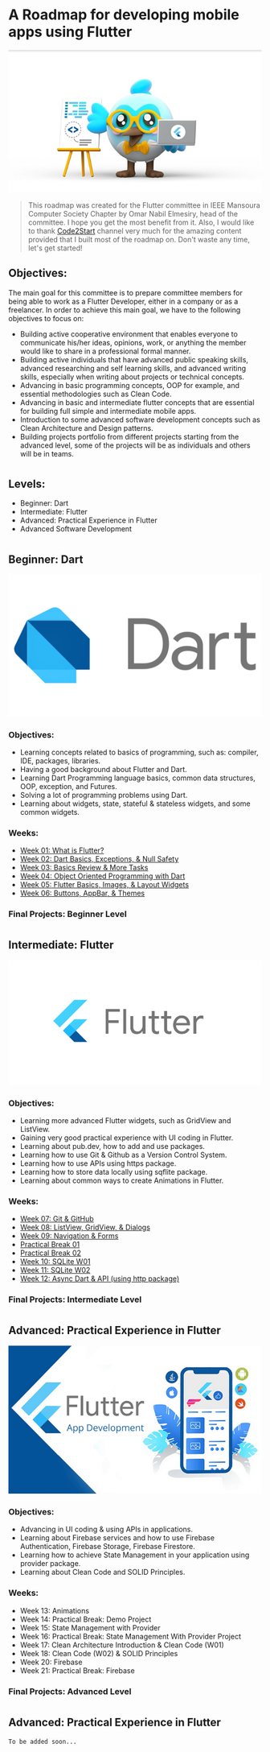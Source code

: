 # A Roadmap for developing mobile apps using Flutter
![Flutter Dash Character: we are very excited to have you on board!](assets\images\dash-flutter.jpg "Flutter Dash Character")
>This roadmap was created for the Flutter committee in IEEE Mansoura Computer Society Chapter by Omar Nabil Elmesiry, head of the committee. I hope you get the most benefit from it. Also, I would like to thank [Code2Start](https://www.youtube.com/@Code2Start) channel very much for the amazing content provided that I built most of the roadmap on. Don't waste any time, let's get started!

## Objectives:

The main goal for this committee is to prepare committee members for being able to work as a Flutter Developer, either in a company or as a freelancer. In order to achieve this main goal, we have to the following objectives to focus on:

- Building active cooperative environment that enables everyone to communicate his/her ideas, opinions, work, or anything the member would like to share in a professional formal manner.
- Building active individuals that have advanced public speaking skills, advanced researching and self learning skills, and advanced writing skills, especially when writing about projects or technical concepts.
- Advancing in basic programming concepts, OOP for example, and essential methodologies such as Clean Code.
- Advancing in basic and intermediate flutter concepts that are essential for building full simple and intermediate mobile apps.
- Introduction to some advanced software development concepts such as Clean Architecture and Design patterns.
- Building projects portfolio from different projects starting from the advanced level, some of the projects will be as individuals and others will be in teams.
#
## Levels:

* Beginner: Dart
* Intermediate: Flutter
* Advanced: Practical Experience in Flutter
* Advanced Software Development

#
## Beginner: Dart
![Dart by Google](assets\images\dart-logo.jpg "Dart Programming Language Logo")

### Objectives:

- Learning concepts related to basics of programming, such as: compiler, IDE, packages, libraries.
- Having a good background about Flutter and Dart.
- Learning Dart Programming language basics, common data structures, OOP, exception, and Futures.
- Solving a lot of programming problems using Dart.
- Learning about widgets, state, stateful & stateless widgets, and some common widgets.

### Weeks:

* [Week 01: What is Flutter?](assets\weeks\beginner\week01.md)
* [Week 02: Dart Basics, Exceptions, & Null Safety](assets\weeks\beginner\week02.md)
* [Week 03: Basics Review & More Tasks](assets\weeks\beginner\week03.md)
* [Week 04: Object Oriented Programming with Dart](assets\weeks\beginner\week04.md)
* [Week 05: Flutter Basics, Images, & Layout Widgets](assets\weeks\beginner\week05.md)
* [Week 06: Buttons, AppBar, & Themes](assets\weeks\beginner\week06.md)

### Final Projects: Beginner Level

#
## Intermediate: Flutter
![Flutter by Google](assets\images\flutter-logo.png "Flutter Framework Logo")

### Objectives:

- Learning more advanced Flutter widgets, such as GridView and ListView.
- Gaining very good practical experience with UI coding in Flutter.
- Learning about pub.dev, how to add and use packages.
- Learning how to use Git & Github as a Version Control System.
- Learning how to use APIs using https package.
- Learning how to store data locally using sqflite package.
- Learning about common ways to create Animations in Flutter.

### Weeks:

* [Week 07: Git & GitHub](assets\weeks\intermediate\week07.md)
* [Week 08: ListView, GridView, & Dialogs](assets\weeks\intermediate\week08.md)
* [Week 09: Navigation & Forms](assets\weeks\intermediate\week09.md)
* [Practical Break 01](assets\weeks\intermediate\practical-break01.md)
* [Practical Break 02](assets\weeks\intermediate\practical-break02.md)
* [Week 10: SQLite W01](assets\weeks\intermediate\week10.md)
* [Week 11: SQLite W02](assets\weeks\intermediate\week11.md)
* [Week 12: Async Dart & API (using http package)](assets\weeks\intermediate\week12.md)

### Final Projects: Intermediate Level

#
## Advanced: Practical Experience in Flutter
![Flutter by Google](assets\images\flutter-advanced.png "Flutter Framework Logo")

### Objectives:

- Advancing in UI coding & using APIs in applications.
- Learning about Firebase services and how to use Firebase Authentication, Firebase Storage, Firebase Firestore.
- Learning how to achieve State Management in your application using provider package.
- Learning about Clean Code and SOLID Principles.

### Weeks:

* Week 13: Animations
* Week 14: Practical Break: Demo Project
* Week 15: State Management with Provider
* Week 16: Practical Break: State Management With Provider Project
* Week 17: Clean Architecture Introduction & Clean Code (W01)
* Week 18: Clean Code (W02) & SOLID Principles
* Week 20: Firebase
* Week 21: Practical Break: Firebase

### Final Projects: Advanced Level

#
## Advanced: Practical Experience in Flutter

    To be added soon...